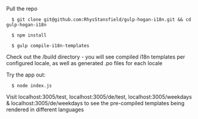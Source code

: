 Pull the repo

```
  $ git clone git@github.com:RhysStansfield/gulp-hogan-i18n.git && cd gulp-hogan-i18n
```

```
  $ npm install
```

```
  $ gulp compile-i18n-templates
```

Check out the /build directory - you will see compiled i18n templates per configured locale, as well as generated .po files for each locale

Try the app out:

```
  $ node index.js
```

Visit localhost:3005/test, localhost:3005/de/test, localhost:3005/weekdays & localhost:3005/de/weekdays to see the pre-compiled templates being rendered in different languages
